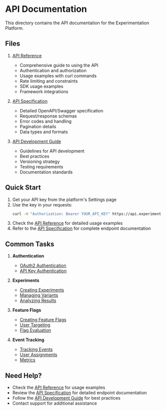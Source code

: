# API Documentation

This directory contains the API documentation for the Experimentation Platform.

## Files

1. [API Reference](endpoints.md)
   - Comprehensive guide to using the API
   - Authentication and authorization
   - Usage examples with curl commands
   - Rate limiting and constraints
   - SDK usage examples
   - Framework integrations

2. [API Specification](specs.md)
   - Detailed OpenAPI/Swagger specification
   - Request/response schemas
   - Error codes and handling
   - Pagination details
   - Data types and formats

3. [API Development Guide](api-docs-guide.md)
   - Guidelines for API development
   - Best practices
   - Versioning strategy
   - Testing requirements
   - Documentation standards

## Quick Start

1. Get your API key from the platform's Settings page
2. Use the key in your requests:
   ```bash
   curl -H "Authorization: Bearer YOUR_API_KEY" https://api.experimentation-platform.example.com/v1/experiments
   ```
3. Check the [API Reference](endpoints.md) for detailed usage examples
4. Refer to the [API Specification](specs.md) for complete endpoint documentation

## Common Tasks

1. **Authentication**
   - [OAuth2 Authentication](endpoints.md#oauth2-authentication)
   - [API Key Authentication](endpoints.md#api-key-authentication)

2. **Experiments**
   - [Creating Experiments](endpoints.md#managing-experiments)
   - [Managing Variants](specs.md#variants)
   - [Analyzing Results](endpoints.md#tracking-events)

3. **Feature Flags**
   - [Creating Feature Flags](endpoints.md#feature-flag-management)
   - [User Targeting](specs.md#targeting)
   - [Flag Evaluation](endpoints.md#feature-flag-management)

4. **Event Tracking**
   - [Tracking Events](endpoints.md#tracking-events)
   - [User Assignments](endpoints.md#tracking-events)
   - [Metrics](specs.md#metrics)

## Need Help?

- Check the [API Reference](endpoints.md) for usage examples
- Review the [API Specification](specs.md) for detailed endpoint documentation
- Follow the [API Development Guide](api-docs-guide.md) for best practices
- Contact support for additional assistance
